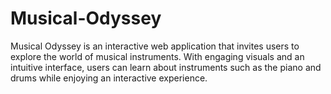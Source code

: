 # Musical-Odyssey
Musical Odyssey is an interactive web application that invites users to explore the world of musical instruments. With engaging visuals and an intuitive interface, users can learn about instruments such as the piano and drums while enjoying an interactive experience. 
